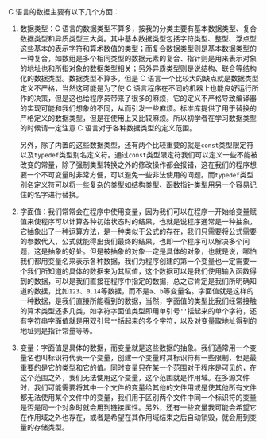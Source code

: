 C 语言的数据主要有以下几个方面：

1. 数据类型：C 语言的数据类型不算多，按我的分类主要有基本数据类型、复合数据类型和异质类型三大类。其中基本数据类型包括字符类型、整型、浮点型这些基本的表示字符和算术数值的类型；而复合数据类型则是基本数据类型的一种复合，如数组是多个相同类型的数据元素的复合、指针则是用来表示对象的地址也和所指对象的数据类型相关；另外异质类型则是说结构、联合等结构化的数据类型。数据类型不算多，但是 C 语言一个比较大的缺点就是数据类型定义不严格，当然这可能是为了使 C 语言程序在不同的机器上也能良好运行所作的决策，但是这也给程序员带来了很多的麻烦，它的定义不严格导致编译器的实现可能和我们想象的不同，从而引发一些麻烦。标准库提供了用于替换的严格定义的数据类型，但是在使用上又比较麻烦。所以初学者在学习数据类型的时候请一定注意 C 语言对于各种数据类型的定义范围。

   另外，除了内置的这些数据类型，还有两个比较重要的就是`const`类型限定符以及`typedef`类型别名定义符。通过`const`类型限定符我们可以定义一些不能被改变的常量，除了强制类型转换之外的修改操作都会报错，这在我们的程序想要一个不可变量时非常方便，可以避免一些非法使用的问题。而`typedef`类型别名定义符可以将一些复杂的类型如结构类型、函数指针类型用另一个容易记住的名字进行替换。

2. 字面值：我们常常会在程序中使用变量，因为我们可以在程序一开始给变量赋值来使程序可以计算各种初始状态时的结果，也就是说程序通常是一种抽象，它抽象出了一种运算方法，是一种类似于公式的存在，我们只需要将公式需要的参数代入，公式就能得出我们最终的结果，也即一个程序可以解决多个问题，这是抽象的好处。但是被抽象的对象一定是具体的对象，也就是说，哪怕我们都用变量名来表示各种数据，我们为程序创建的第一个变量也一定需要一个我们所知道的具体的数据来为其赋值，这个数据可以是我们使用输入函数得到的数据，可以是我们直接在程序中指定的数据，总之它肯定是我们所明确知道的数据，比如`123`、`0.14`等数据，而不是`a`、`b`等变量名。字面值就是这样的一种数据，是我们直接所能看到的数据，当然，字面值的类型比我们经常接触的算术类型还多几类，如字符字面值类型即用单引号`''`括起来的单个字符，还有字符串字面值就是用双引号`""`括起来的多个字符，以及对变量取地址得到的地址则是指针常量等等。

3. 变量：字面值是具体的数据，而变量就是这些数据的抽象。我们通常用一个变量名也叫标识符代表一个变量，创建一个变量时其标识符有一些限制，但是最重要的是它的类型和它的值。同时变量只在某一个范围对于程序是可见的，在这个范围之外，我们无法使用这个变量，这个范围就是作用域。在多源文件时，我们可能需要将其中一个文件的变量给其他的文件用或是使其他所有文件都无法使用某个文件中的变量，我们用于区别两个文件中同一个标识符的变量是否是同一个对象时就会用到链接属性。另外，还有一些变量我可能会希望它在作用域之外也存在，或者是希望在其作用域结束之后自动销毁，就会用到变量的存储类型。